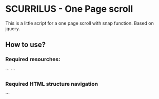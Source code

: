 SCURRILUS - One Page scroll
==================

This is a little script for a one page scroll with snap function.
Based on jquery.

How to use?
------------------


### Required resourches:

´´´
	<link rel="stylesheet" href="stylesheets/scurrilus-onepage.css">
	<script src="javascripts/jquery-1.10.2.min.js"></script>
	<script src="javascripts/jquery.easing.1.3.min.js"></script>
	<script src="javascripts/jquery.easing.compatibility.js"></script>
	<script src="javascripts/scurrilus-onepage.js"></script>
´´´

### Required HTML structure navigation

´´´

<div id="menuIcon">
	<!--Menue Icon defined scurrilus-onepage.css-->
</div>
<nav>
	<ul>
	<!--Navigation autoload here by section data-title.-->
	</ul>
</nav>
<div id="bullets">
	<ul>
	<!--CSS styled pagination points.-->
	</ul>
</div>

</code>


